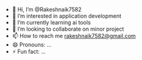 - 👋 Hi, I’m @Rakeshnaik7582
- 👀 I’m interested in application development
- 🌱 I’m currently learning ai tools
- 💞️ I’m looking to collaborate on minor project
- 📫 How to reach me rakeshnaik7582@gmail.com
- 😄 Pronouns: ...
- ⚡ Fun fact: ...

<!---
Rakeshnaik7582/Rakeshnaik7582 is a ✨ special ✨ repository because its `README.md` (this file) appears on your GitHub profile.
You can click the Preview link to take a look at your changes.
--->
